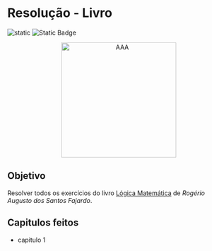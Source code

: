# Resolução - Livro

![static](https://img.shields.io/badge/Satus-Desenvolvimento-blue) ![Static Badge](https://img.shields.io/badge/latex-language-red?logo=latex)

<p align="center">
    <img alt="AAA" src="https://www.edusp.com.br/wp-content/uploads/2018/04/logica-matematica.jpg" width="260" />
</p>


## Objetivo
Resolver todos os exercícios do livro [Lógica Matemática](https://amzn.to/406QnFf) de *Rogério Augusto dos Santos Fajardo*.

## Capitulos feitos
- capitulo 1
